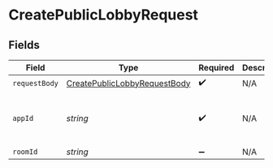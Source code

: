 # CreatePublicLobbyRequest


## Fields

| Field                                                                                   | Type                                                                                    | Required                                                                                | Description                                                                             | Example                                                                                 |
| --------------------------------------------------------------------------------------- | --------------------------------------------------------------------------------------- | --------------------------------------------------------------------------------------- | --------------------------------------------------------------------------------------- | --------------------------------------------------------------------------------------- |
| `requestBody`                                                                           | [CreatePublicLobbyRequestBody](../../Models/Operations/CreatePublicLobbyRequestBody.md) | :heavy_check_mark:                                                                      | N/A                                                                                     |                                                                                         |
| `appId`                                                                                 | *string*                                                                                | :heavy_check_mark:                                                                      | N/A                                                                                     | app-af469a92-5b45-4565-b3c4-b79878de67d2                                                |
| `roomId`                                                                                | *string*                                                                                | :heavy_minus_sign:                                                                      | N/A                                                                                     | 2swovpy1fnunu                                                                           |